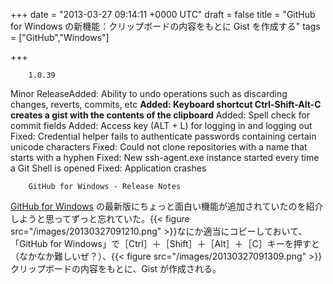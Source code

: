 
+++
date = "2013-03-27 09:14:11 +0000 UTC"
draft = false
title = "GitHub for Windows の新機能：クリップボードの内容をもとに Gist を作成する"
tags = ["GitHub","Windows"]

+++
>
        1.0.39
Minor ReleaseAdded: Ability to undo operations such as discarding changes, reverts, commits, etc
**Added: Keyboard shortcut Ctrl-Shift-Alt-C creates a gist with the contents of the clipboard**
Added: Spell check for commit fields
Added: Access key (ALT + L) for logging in and logging out
Fixed: Credential helper fails to authenticate passwords containing certain unicode characters
Fixed: Could not clone repositories with a name that starts with a hyphen
Fixed: New ssh-agent.exe instance started every time a Git Shell is opened
Fixed: Application crashes

        GitHub for Windows - Release Notes
    
<a href="http://windows.github.com/">GitHub for Windows</a> の最新版にちょっと面白い機能が追加されていたのを紹介しようと思ってずっと忘れていた。{{< figure src="/images/20130327091210.png"  >}}なにか適当にコピーしておいて、「GitHub for Windows」で［Ctrl］＋［Shift］＋［Alt］＋［C］キーを押すと（なかなか難しいぜ？）、{{< figure src="/images/20130327091309.png"  >}}クリップボードの内容をもとに、Gist が作成される。


